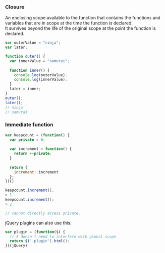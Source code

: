 ### Closure

An enclosing scope available to the function that contains the functions and variables that are in scope at the time the function is declared.  
It survives beyond the life of the original scope at the point the function is declared.

```javascript
var outerValue = "ninja";
var later;

function outer() {
  var innerValue = "samurai";
  
  function inner() {
    console.log(outerValue);
    console.log(innerValue);
  }
  later = inner;
}
outer();
later();
// ninja
// samurai
```

### Immediate function 

```javascript
var keepcount = (function() {
  var private = 0;
  
  var increment = function() {
    return ++private;
  }
  
  return {
    increment: increment
  };
})()

keepcount.increment();
> 1
keepcount.increment();
> 2

// cannot directly access private.
```

jQuery plugins can also use this.

```javascript
var plugin = (function($) {
  // $ doesn't need to interfere with global scope
  return $('.plugin').html();
})(jQuery)
```

